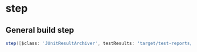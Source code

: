 # step

## General build step



```groovy
step([$class: 'JUnitResultArchiver', testResults: 'target/test-reports/*.xml'])
```

